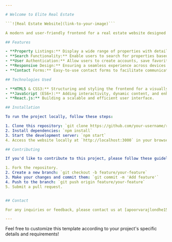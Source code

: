 ```yaml
---

# Welcome to Elite Real Estate  

```![Real Estate Website](link-to-your-image)```

A modern and user-friendly frontend for a real estate website designed to showcase properties, streamline property searches, and provide a seamless user experience.

## Features

- **Property Listings:** Display a wide range of properties with detailed information, including images, descriptions, price, and location.
- **Search Functionality:** Enable users to search for properties based on various criteria such as location, price range, property type, etc.
- **User Authentication:** Allow users to create accounts, save favorite properties, and manage their preferences.
- **Responsive Design:** Ensuring a seamless experience across devices - desktops, tablets, and mobile phones.
- **Contact Forms:** Easy-to-use contact forms to facilitate communication between users and real estate agents.

## Technologies Used

- **HTML5 & CSS3:** Structuring and styling the frontend for a visually appealing interface.
- **JavaScript (ES6+):** Adding interactivity, dynamic content, and enhanced user experience.
- **React.js:** Building a scalable and efficient user interface.

## Installation

To run the project locally, follow these steps:

1. Clone this repository: `git clone https://github.com/your-username/real-estate-frontend.git`
2. Install dependencies: `npm install`
3. Start the development server: `npm start`
4. Access the website locally at `http://localhost:3000` in your browser.

## Contributing

If you'd like to contribute to this project, please follow these guidelines:

1. Fork the repository.
2. Create a new branch: `git checkout -b feature/your-feature`
3. Make your changes and commit them: `git commit -m 'Add feature'`
4. Push to the branch: `git push origin feature/your-feature`
5. Submit a pull request.


## Contact

For any inquiries or feedback, please contact us at [apoorvarajlondhe15@gmail.com](mailto:apoorvarajlondhe15@gmail.com).

---
```


Feel free to customize this template according to your project's specific details and requirements!
